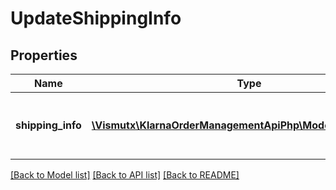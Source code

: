# UpdateShippingInfo

## Properties
Name | Type | Description | Notes
------------ | ------------- | ------------- | -------------
**shipping_info** | [**\Vismutx\KlarnaOrderManagementApiPhp\Model\ShippingInfo[]**](ShippingInfo.md) | New shipping info. Maximum: 500 items. | 

[[Back to Model list]](../README.md#documentation-for-models) [[Back to API list]](../README.md#documentation-for-api-endpoints) [[Back to README]](../README.md)


